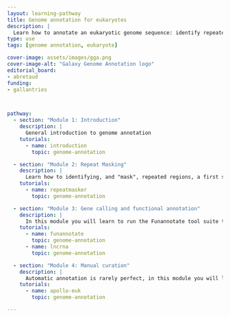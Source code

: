 ```yaml
---
layout: learning-pathway
title: Genome annotation for eukaryotes
description: |
  Learn how to annotate an eukaryotic genome sequence: identify repeated regions, find the position and function of genes, and even set up a manual curation environment with Apollo.
type: use
tags: [genome annotation, eukaryote]

cover-image: assets/images/gga.png
cover-image-alt: "Galaxy Genome Annotation logo"
editorial_board:
- abretaud
funding:
- gallantries



pathway:
  - section: "Module 1: Introduction"
    description: |
      General introduction to genome annotation
    tutorials:
      - name: introduction
        topic: genome-annotation

  - section: "Module 2: Repeat Masking"
    description: |
      Learn how to identifying, and "mask", repeated regions, a first step before annotating genes
    tutorials:
      - name: repeatmasker
        topic: genome-annotation

  - section: "Module 3: Gene calling and functional annotation"
    description: |
      In this module you will learn to run the Funannotate tool suite to find the position of genes and to functionally annotate them. Optionally you can also identify long non-coding RNAs.
    tutorials:
      - name: funannotate
        topic: genome-annotation
      - name: lncrna
        topic: genome-annotation

  - section: "Module 4: Manual curation"
    description: |
      Automatic annotation is rarely perfect, in this module you will learn how to start a collaborative manual curation project using Galaxy and Apollo
    tutorials:
      - name: apollo-euk
        topic: genome-annotation

---
```

